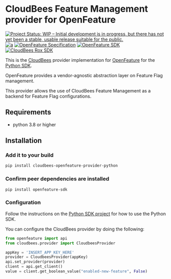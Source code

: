 # CloudBees Feature Management provider for OpenFeature

[![Project Status: WIP – Initial development is in progress, but there has not yet been a stable, usable release suitable for the public.](https://www.repostatus.org/badges/latest/wip.svg)](https://www.repostatus.org/#wip)
[![a](https://img.shields.io/badge/slack-%40cncf%2Fopenfeature-brightgreen?style=flat&logo=slack)](https://cloud-native.slack.com/archives/C0344AANLA1)
[![OpenFeature Specification](https://img.shields.io/static/v1?label=OpenFeature%20Specification&message=v0.3.0&color=red)](https://github.com/open-feature/spec/tree/v0.3.0)
[![OpenFeature SDK](https://img.shields.io/static/v1?label=OpenFeature%20SDK&message=v1.0.0&color=green)](https://github.com/open-feature/python-sdk/)
[![CloudBees Rox SDK](https://img.shields.io/static/v1?label=Rox%20SDK&message=v5.0.10&color=green)](https://pypi.org/project/rox/)

This is the [CloudBees](https://www.cloudbees.com/products/feature-management) provider implementation for [OpenFeature](https://openfeature.dev/) for the [Python SDK](https://github.com/open-feature/python-sdk).

OpenFeature provides a vendor-agnostic abstraction layer on Feature Flag management.

This provider allows the use of CloudBees Feature Management as a backend for Feature Flag configurations.

## Requirements
- python 3.8 or higher

## Installation

### Add it to your build

```bash
pip install cloudbees-openfeature-provider-python
```

### Confirm peer dependencies are installed
```bash
pip install openfeature-sdk
```


### Configuration

Follow the instructions on the [Python SDK project](https://github.com/open-feature/python-sdk) for how to use the Python SDK.

You can configure the CloudBees provider by doing the following:

```python
from openfeature import api
from cloudbees.provider import CloudbeesProvider

appKey = 'INSERT_APP_KEY_HERE'
provider = CloudbeesProvider(appKey)
api.set_provider(provider)
client = api.get_client()
value = client.get_boolean_value("enabled-new-feature", False)
```